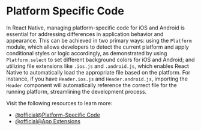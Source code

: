 # Platform Specific Code

In React Native, managing platform-specific code for iOS and Android is essential for addressing differences in application behavior and appearance. This can be achieved in two primary ways: using the `Platform` module, which allows developers to detect the current platform and apply conditional styles or logic accordingly, as demonstrated by using `Platform.select` to set different background colors for iOS and Android; and utilizing file extensions like `.ios.js` and `.android.js`, which enables React Native to automatically load the appropriate file based on the platform. For instance, if you have `Header.ios.js` and `Header.android.js`, importing the `Header` component will automatically reference the correct file for the running platform, streamlining the development process.

Visit the following resources to learn more:

- [@official@Platform-Specific Code](https://reactnative.dev/docs/platform-specific-code)
- [@official@App Extensions](https://reactnative.dev/docs/app-extensions)
